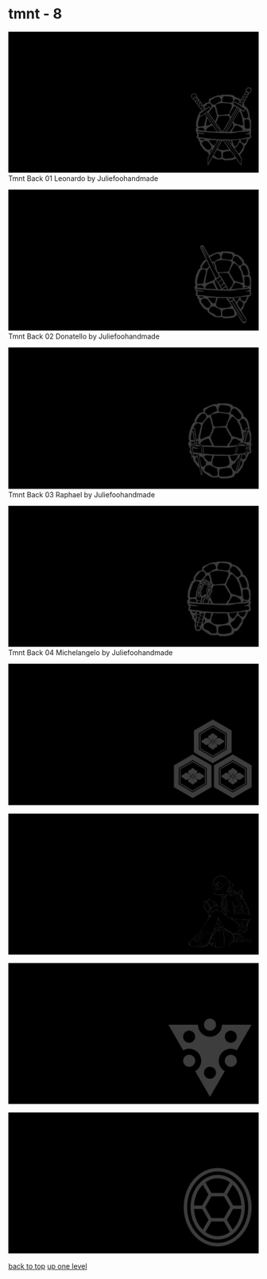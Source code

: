 # tmnt - 8
[![Tmnt Back 01 Leonardo by Juliefoohandmade](https://raw.githubusercontent.com/buckmanc/wallpapers/main/terminal/grey%20on%20black/little/tmnt/tmnt_back_01_leonardo_by_juliefoohandmade.png "Tmnt Back 01 Leonardo by Juliefoohandmade")](https://raw.githubusercontent.com/buckmanc/wallpapers/main/terminal/grey%20on%20black/little/tmnt/tmnt_back_01_leonardo_by_juliefoohandmade.png)\
Tmnt Back 01 Leonardo by Juliefoohandmade

[![Tmnt Back 02 Donatello by Juliefoohandmade](https://raw.githubusercontent.com/buckmanc/wallpapers/main/terminal/grey%20on%20black/little/tmnt/tmnt_back_02_donatello_by_juliefoohandmade.png "Tmnt Back 02 Donatello by Juliefoohandmade")](https://raw.githubusercontent.com/buckmanc/wallpapers/main/terminal/grey%20on%20black/little/tmnt/tmnt_back_02_donatello_by_juliefoohandmade.png)\
Tmnt Back 02 Donatello by Juliefoohandmade

[![Tmnt Back 03 Raphael by Juliefoohandmade](https://raw.githubusercontent.com/buckmanc/wallpapers/main/terminal/grey%20on%20black/little/tmnt/tmnt_back_03_raphael_by_juliefoohandmade.png "Tmnt Back 03 Raphael by Juliefoohandmade")](https://raw.githubusercontent.com/buckmanc/wallpapers/main/terminal/grey%20on%20black/little/tmnt/tmnt_back_03_raphael_by_juliefoohandmade.png)\
Tmnt Back 03 Raphael by Juliefoohandmade

[![Tmnt Back 04 Michelangelo by Juliefoohandmade](https://raw.githubusercontent.com/buckmanc/wallpapers/main/terminal/grey%20on%20black/little/tmnt/tmnt_back_04_michelangelo_by_juliefoohandmade.png "Tmnt Back 04 Michelangelo by Juliefoohandmade")](https://raw.githubusercontent.com/buckmanc/wallpapers/main/terminal/grey%20on%20black/little/tmnt/tmnt_back_04_michelangelo_by_juliefoohandmade.png)\
Tmnt Back 04 Michelangelo by Juliefoohandmade

[![tmnt_japanese_crest_mitumori_kikkou_ni_hanabishi.png](https://raw.githubusercontent.com/buckmanc/wallpapers/main/terminal/grey%20on%20black/little/tmnt/tmnt_japanese_crest_mitumori_kikkou_ni_hanabishi.png "tmnt_japanese_crest_mitumori_kikkou_ni_hanabishi.png")](https://raw.githubusercontent.com/buckmanc/wallpapers/main/terminal/grey%20on%20black/little/tmnt/tmnt_japanese_crest_mitumori_kikkou_ni_hanabishi.png)

[![tmnt_reading_pngwing.png](https://raw.githubusercontent.com/buckmanc/wallpapers/main/terminal/grey%20on%20black/little/tmnt/tmnt_reading_pngwing.png "tmnt_reading_pngwing.png")](https://raw.githubusercontent.com/buckmanc/wallpapers/main/terminal/grey%20on%20black/little/tmnt/tmnt_reading_pngwing.png)

[![tmnt_splinter_clan.png](https://raw.githubusercontent.com/buckmanc/wallpapers/main/terminal/grey%20on%20black/little/tmnt/tmnt_splinter_clan.png "tmnt_splinter_clan.png")](https://raw.githubusercontent.com/buckmanc/wallpapers/main/terminal/grey%20on%20black/little/tmnt/tmnt_splinter_clan.png)

[![tmnt_svgrepo_com.png](https://raw.githubusercontent.com/buckmanc/wallpapers/main/terminal/grey%20on%20black/little/tmnt/tmnt_svgrepo_com.png "tmnt_svgrepo_com.png")](https://raw.githubusercontent.com/buckmanc/wallpapers/main/terminal/grey%20on%20black/little/tmnt/tmnt_svgrepo_com.png)



[back to top](#)
[up one level](/terminal/grey%20on%20black/little/README.MD)
